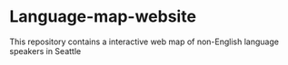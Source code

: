 # Language-map-website
This repository contains a interactive web map of non-English language speakers in Seattle
